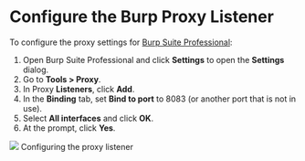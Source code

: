 # Configure the Burp Proxy Listener

To configure the proxy settings for [Burp Suite Professional](https://portswigger.net/burp/pro):

1. Open Burp Suite Professional and click **Settings** to open the **Settings** dialog.
2. Go to **Tools > Proxy**.
3. In Proxy **Listeners**, click **Add**.
4. In the **Binding** tab, set **Bind to port** to 8083 (or another port that is not in use).
5. Select **All interfaces** and click **OK**.
6. At the prompt, click **Yes**.

![](../../img/beginners-guide-for-android-testing/16.jpg)
Configuring the proxy listener